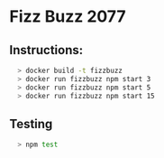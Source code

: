 # Fizz Buzz 2077

## Instructions:

```sh
  > docker build -t fizzbuzz
  > docker run fizzbuzz npm start 3
  > docker run fizzbuzz npm start 5
  > docker run fizzbuzz npm start 15
```

## Testing

```sh
  > npm test
```
